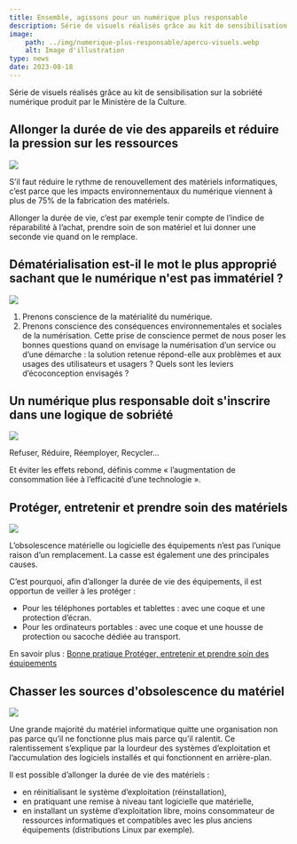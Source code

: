 ```yaml
---
title: Ensemble, agissons pour un numérique plus responsable
description: Série de visuels réalisés grâce au kit de sensibilisation sur la sobriété numérique produit par le Ministère de la Culture.
image:
    path: ../img/numerique-plus-responsable/apercu-visuels.webp
    alt: Image d'illustration
type: news
date: 2023-08-18
---
```


Série de visuels réalisés grâce au kit de sensibilisation sur la sobriété numérique produit par le Ministère de la Culture.

## Allonger la durée de vie des appareils et réduire la pression sur les ressources

![](/img/posts/numerique-plus-responsable/1-allonger-duree-vie.webp)

S’il faut réduire le rythme de renouvellement des matériels informatiques, c’est parce que les impacts environnementaux du numérique viennent à plus de 75% de la fabrication des matériels.

Allonger la durée de vie, c’est par exemple tenir compte de l’indice de réparabilité à l’achat, prendre soin de son matériel et lui donner une seconde vie quand on le remplace.


## Dématérialisation est-il le mot le plus approprié sachant que le numérique n'est pas immatériel ?

![](/img/posts/numerique-plus-responsable/2-dematerialisation.webp)

1. Prenons conscience de la matérialité du numérique.
2. Prenons conscience des conséquences environnementales et sociales de la numérisation.
Cette prise de conscience permet de nous poser les bonnes questions quand on envisage la numérisation d’un service ou d’une démarche : la solution retenue répond-elle aux problèmes et aux usages des utilisateurs et usagers ? Quels sont les leviers d’écoconception envisagés ?


## Un numérique plus responsable doit s'inscrire dans une logique de sobriété

![](/img/posts/numerique-plus-responsable/3-sobriete.webp)

Refuser, Réduire, Réemployer, Recycler…

Et éviter les effets rebond, définis comme « l’augmentation de consommation liée à l’efficacité d’une technologie ».


## Protéger, entretenir et prendre soin des matériels

![](/img/posts/numerique-plus-responsable/4-proteger-materiel.webp)

L’obsolescence matérielle ou logicielle des équipements n’est pas l’unique raison d’un remplacement. La casse est également une des principales causes.

C’est pourquoi, afin d’allonger la durée de vie des équipements, il est opportun de veiller à les protéger :
- Pour les téléphones portables et tablettes : avec une coque et une protection d’écran.
- Pour les ordinateurs portables : avec une coque et une housse de protection ou sacoche dédiée au transport.

En savoir plus : [Bonne pratique Protéger, entretenir et prendre soin des équipements](https://ecoresponsable.numerique.gouv.fr/publications/bonnes-pratiques/reduction-des-achats/proteger-les-equipements/)


## Chasser les sources d'obsolescence du matériel

![](/img/posts/numerique-plus-responsable/5-chasser-source-obsolescence.webp)

Une grande majorité du matériel informatique quitte une organisation non pas parce qu’il ne fonctionne plus mais parce qu’il ralentit. Ce ralentissement s’explique par la lourdeur des systèmes d’exploitation et l’accumulation des logiciels installés et qui fonctionnent en arrière-plan.

Il est possible d’allonger la durée de vie des matériels :
- en réinitialisant le système d’exploitation (réinstallation),
- en pratiquant une remise à niveau tant logicielle que matérielle,
- en installant un système d’exploitation libre, moins consommateur de ressources informatiques et compatibles avec les plus anciens équipements (distributions Linux par exemple).

